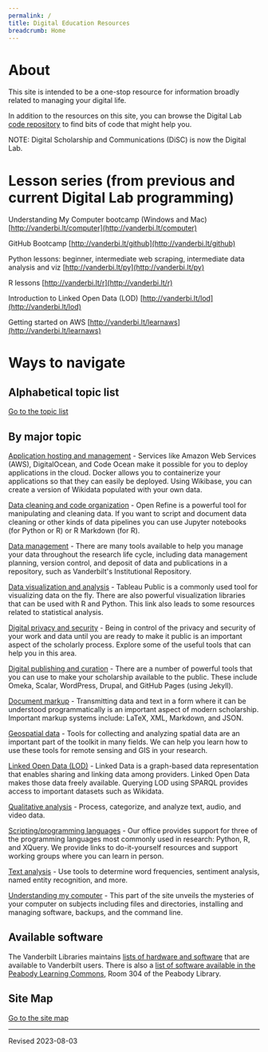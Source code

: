 ```yaml
---
permalink: /
title: Digital Education Resources
breadcrumb: Home
---
```


# About

This site is intended to be a one-stop resource for information broadly related to managing your digital life.

In addition to the resources on this site, you can browse the Digital Lab [code repository](https://github.com/HeardLibrary/digital-scholarship) to find bits of code that might help you.

NOTE: Digital Scholarship and Communications (DiSC) is now the Digital Lab.


# Lesson series (from previous and current Digital Lab programming)

Understanding My Computer bootcamp (Windows and Mac) [http://vanderbi.lt/computer](http://vanderbi.lt/computer)

GitHub Bootcamp [http://vanderbi.lt/github](http://vanderbi.lt/github)

Python lessons: beginner, intermediate web scraping, intermediate data analysis and viz [http://vanderbi.lt/py](http://vanderbi.lt/py)

R lessons [http://vanderbi.lt/r](http://vanderbi.lt/r)

Introduction to Linked Open Data (LOD) [http://vanderbi.lt/lod](http://vanderbi.lt/lod)

Getting started on AWS [http://vanderbi.lt/learnaws](http://vanderbi.lt/learnaws)


# Ways to navigate

## Alphabetical topic list

[Go to the topic list](topics/)

## By major topic

[Application hosting and management](host/) - Services like Amazon Web Services (AWS), DigitalOcean, and Code Ocean make it possible for you to deploy applications in the cloud.  Docker allows you to containerize your applications so that they can easily be deployed.  Using Wikibase, you can create a version of Wikidata populated with your own data.

[Data cleaning and code organization](clean/) - Open Refine is a powerful tool for manipulating and cleaning data.  If you want to script and document data cleaning or other kinds of data pipelines you can use Jupyter notebooks (for Python or R) or R Markdown (for R).

[Data management](manage/) - There are many tools available to help you manage your data throughout the research life cycle, including data management planning, version control, and deposit of data and publications in a repository, such as Vanderbilt's Institutional Repository.  

[Data visualization and analysis](viz/) - Tableau Public is a commonly used tool for visualizing data on the fly.  There are also powerful visualization libraries that can be used with R and Python. This link also leads to some resources related to statistical analysis.

[Digital privacy and security](privacy/) - Being in control of the privacy and security of your work and data until you are ready to make it public is an important aspect of the scholarly process. Explore some of the useful tools that can help you in this area.

[Digital publishing and curation](pubs/) - There are a number of powerful tools that you can use to make your scholarship available to the public.  These include Omeka, Scalar, WordPress, Drupal, and GitHub Pages (using Jekyll).

[Document markup](markup/) - Transmitting data and text in a form where it can be understood programmatically is an important aspect of modern scholarship.  Important markup systems include: LaTeX, XML, Markdown, and JSON.

[Geospatial data](geo/) - Tools for collecting and analyzing spatial data are an important part of the toolkit in many fields.  We can help you learn how to use these tools for remote sensing and GIS in your research.  

[Linked Open Data (LOD)](lod/) - Linked Data is a graph-based data representation that enables sharing and linking data among providers. Linked Open Data makes those data freely available. Querying LOD using SPARQL provides access to important datasets such as Wikidata.

[Qualitative analysis](qual/) - Process, categorize, and analyze text, audio, and video data.

[Scripting/programming languages](script/) - Our office provides support for three of the programming languages most commonly used in research: Python, R, and XQuery.  We provide links to do-it-yourself resources and support working groups where you can learn in person.

[Text analysis](text/) - Use tools to determine word frequencies, sentiment analysis, named entity recognition, and more.

[Understanding my computer](computer/) - This part of the site unveils the mysteries of your computer on subjects including files and directories, installing and managing software, backups, and the command line.

## Available software

The Vanderbilt Libraries maintains [lists of hardware and software](https://www.library.vanderbilt.edu/technology/hardwaresoftware/) that are available to Vanderbilt users. There is also a [list of software available in the Peabody Learning Commons](https://www.library.vanderbilt.edu/peabody/lcsoftware), Room 304 of the Peabody Library.

## Site Map

[Go to the site map](map/)

----
Revised 2023-08-03
